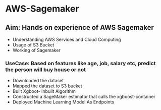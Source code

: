 # AWS-Sagemaker

## Aim: Hands on experience of AWS Sagemaker
* Understanding AWS Services and Cloud Computing
* Usage of S3 Bucket
* Working of Sagemaker

### UseCase: Based on features like age, job, salary etc, predict the person will buy house or not

* Downloaded the dataset
* Mapped the dataset to S3 bucket
* Built Xgboot- Inbuilt Algorithm
* Constructed a SageMaker estimator that calls the xgboost-container
* Deployed Machine Learning Model As Endpoints
